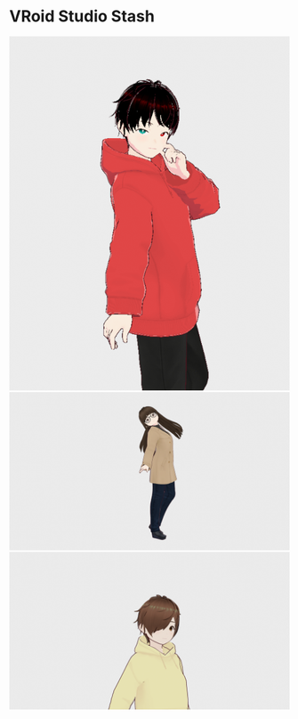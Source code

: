 # VRoid Studio Stash

![](https://github.com/SlickFromMars/vroid-stash/blob/main/docs/slick04.png)
![](https://github.com/SlickFromMars/vroid-stash/blob/main/docs/newt02.png)
![](https://github.com/SlickFromMars/vroid-stash/blob/main/docs/alex01.png)
